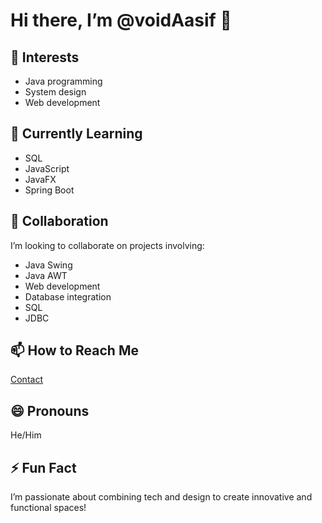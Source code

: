 # Hi there, I’m @voidAasif 👋

## 👀 Interests
- Java programming
- System design
- Web development

## 🌱 Currently Learning
- SQL
- JavaScript
- JavaFX
- Spring Boot

## 💞️ Collaboration
I’m looking to collaborate on projects involving:
- Java Swing
- Java AWT
- Web development
- Database integration
- SQL
- JDBC

## 📫 How to Reach Me
[Contact](mailto:aasifsaifi9280@gmail.com)

## 😄 Pronouns
He/Him

## ⚡ Fun Fact
I’m passionate about combining tech and design to create innovative and functional spaces!


